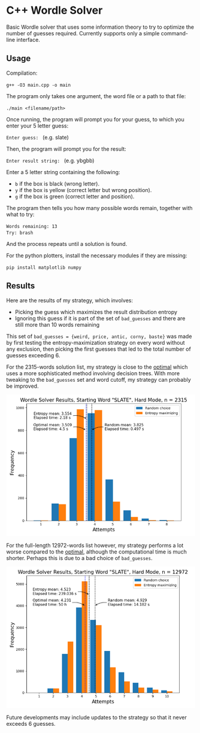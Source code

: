 # C++ Wordle Solver

Basic Wordle solver that uses some information theory to try to optimize the number of guesses required. Currently supports only a simple command-line interface. 

## Usage
Compilation:

`g++ -O3 main.cpp -o main`

The program only takes one argument, the word file or a path to that file:

`./main <filename/path>`

Once running, the program will prompt you for your guess, to which you enter your 5 letter guess:

`Enter guess: ` (e.g. slate)

Then, the program will prompt you for the result:

`Enter result string: ` (e.g. ybgbb)

Enter a 5 letter string containing the following:
* `b` if the box is black (wrong letter).
* `y` if the box is yellow (correct letter but wrong position).
* `g` if the box is green (correct letter and position).

The program then tells you how many possible words remain, together with what to try:

`Words remaining: 13`\
`Try: brash`

And the process repeats until a solution is found.

For the python plotters, install the necessary modules if they are missing:

`pip install matplotlib numpy`

## Results
Here are the results of my strategy, which involves: 
* Picking the guess which maximizes the result distribution entropy
* Ignoring this guess if it is part of the set of `bad_guesses` and there are still more than 10 words remaining

This set of `bad_guesses = {weird, price, antic, corny, baste}` was made by first testing the entropy-maximization strategy on every word without any exclusion, then picking the first guesses that led to the total number of guesses exceeding 6.

For the 2315-words solution list, my strategy is close to the [optimal](https://www.poirrier.ca/notes/wordle-optimal/) which uses a more sophisticated method involving decision trees. With more tweaking to the `bad_guesses` set and word cutoff, my strategy can probably be improved. 

![plot](./testing/plot.png)

For the full-length 12972-words list however, my strategy performs a lot worse compared to the [optimal](https://www.poirrier.ca/notes/wordle-optimal/), although the computational time is much shorter. Perhaps this is due to a bad choice of `bad_guesses`.

![full_plot](./testing/full_plot.png)

Future developments may include updates to the strategy so that it never exceeds 6 guesses.